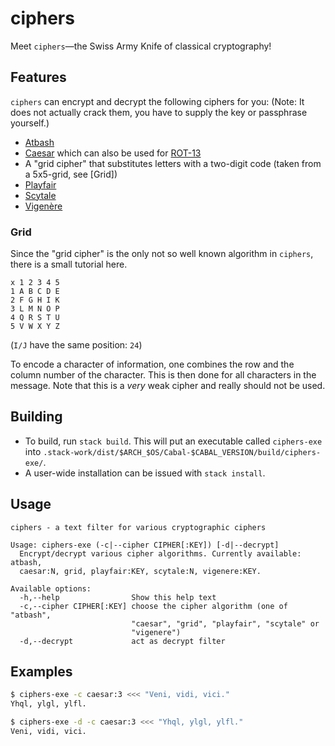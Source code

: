 # ciphers

Meet `ciphers`—the Swiss Army Knife of classical cryptography!

## Features
`ciphers` can encrypt and decrypt the following ciphers for you:
(Note: It does not actually crack them, you have to supply the key or passphrase yourself.)

* [Atbash](https://en.wikipedia.org/wiki/Atbash)
* [Caesar](https://en.wikipedia.org/wiki/Caesar_cipher) which can also be used for [ROT-13](https://en.wikipedia.org/wiki/Rot13)
* A "grid cipher" that substitutes letters with a two-digit code (taken from a 5x5-grid, see [Grid])
* [Playfair](https://en.wikipedia.org/wiki/Playfair_cipher)
* [Scytale](https://en.wikipedia.org/wiki/Scytale)
* [Vigenère](https://en.wikipedia.org/wiki/Vigen%C3%A8re_cipher)

### Grid

Since the "grid cipher" is the only not so well known algorithm in `ciphers`, there is a small tutorial here.

```
x 1 2 3 4 5
1 A B C D E
2 F G H I K
3 L M N O P
4 Q R S T U
5 V W X Y Z
```
(`I/J` have the same position: `24`)

To encode a character of information, one combines the row and the column number of the character.
This is then done for all characters in the message. Note that this is a _very_ weak cipher and really 
should not be used.

## Building

* To build, run `stack build`. This will put an executable called `ciphers-exe` into 
  `.stack-work/dist/$ARCH_$OS/Cabal-$CABAL_VERSION/build/ciphers-exe/`.
* A user-wide installation can be issued with `stack install`.

## Usage

```
ciphers - a text filter for various cryptographic ciphers

Usage: ciphers-exe (-c|--cipher CIPHER[:KEY]) [-d|--decrypt]
  Encrypt/decrypt various cipher algorithms. Currently available: atbash,
  caesar:N, grid, playfair:KEY, scytale:N, vigenere:KEY.

Available options:
  -h,--help                Show this help text
  -c,--cipher CIPHER[:KEY] choose the cipher algorithm (one of "atbash",
                           "caesar", "grid", "playfair", "scytale" or
                           "vigenere")
  -d,--decrypt             act as decrypt filter
```

## Examples

```sh
$ ciphers-exe -c caesar:3 <<< "Veni, vidi, vici."
Yhql, ylgl, ylfl.

$ ciphers-exe -d -c caesar:3 <<< "Yhql, ylgl, ylfl."
Veni, vidi, vici.
```
